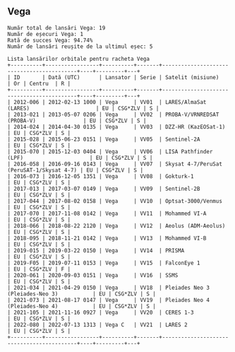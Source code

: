 ## Vega

    Număr total de lansări Vega: 19
    Număr de eșecuri Vega: 1
    Rată de succes Vega: 94.74%
    Număr de lansări reușite de la ultimul eșec: 5
    
    Lista lansărilor orbitale pentru racheta Vega
    +----------+-----------------+----------+-------+-------------------------------------------+----+---------+---+
    | ID       | Dată (UTC)      | Lansator | Serie | Satelit (misiune)                         | Or | Centru  | R |
    +----------+-----------------+----------+-------+-------------------------------------------+----+---------+---+
    | 2012-006 | 2012-02-13 1000 | Vega     | VV01  | LARES/AlmaSat (LARES)                     | EU | CSG*ZLV | S |
    | 2013-021 | 2013-05-07 0206 | Vega     | VV02  | PROBA-V/VRNREDSAT (PROBA-V)               | EU | CSG*ZLV | S |
    | 2014-024 | 2014-04-30 0135 | Vega     | VV03  | DZZ-HR (KazEOSat-1)                       | EU | CSG*ZLV | S |
    | 2015-028 | 2015-06-23 0151 | Vega     | VV05  | Sentinel-2A                               | EU | CSG*ZLV | S |
    | 2015-070 | 2015-12-03 0404 | Vega     | VV06  | LISA Pathfinder (LPF)                     | EU | CSG*ZLV | S |
    | 2016-058 | 2016-09-16 0143 | Vega     | VV07  | Skysat 4-7/PeruSat (PeruSAT-1/Skysat 4-7) | EU | CSG*ZLV | S |
    | 2016-073 | 2016-12-05 1351 | Vega     | VV08  | Gokturk-1                                 | EU | CSG*ZLV | S |
    | 2017-013 | 2017-03-07 0149 | Vega     | VV09  | Sentinel-2B                               | EU | CSG*ZLV | S |
    | 2017-044 | 2017-08-02 0158 | Vega     | VV10  | Optsat-3000/Venmus                        | EU | CSG*ZLV | S |
    | 2017-070 | 2017-11-08 0142 | Vega     | VV11  | Mohammed VI-A                             | EU | CSG*ZLV | S |
    | 2018-066 | 2018-08-22 2120 | Vega     | VV12  | Aeolus (ADM-Aeolus)                       | EU | CSG*ZLV | S |
    | 2018-095 | 2018-11-21 0142 | Vega     | VV13  | Mohammed VI-B                             | EU | CSG*ZLV | S |
    | 2019-015 | 2019-03-22 0150 | Vega     | VV14  | PRISMA                                    | EU | CSG*ZLV | S |
    | 2019-F05 | 2019-07-11 0153 | Vega     | VV15  | FalconEye 1                               | EU | CSG*ZLV | F |
    | 2020-061 | 2020-09-03 0151 | Vega     | VV16  | SSMS                                      | EU | CSG*ZLV | S |
    | 2021-034 | 2021-04-29 0150 | Vega     | VV18  | Pleiades Neo 3 (Pleiades-Neo 3)           | EU | CSG*ZLV | S |
    | 2021-073 | 2021-08-17 0147 | Vega     | VV19  | Pleiades Neo 4 (Pleiades-Neo 4)           | EU | CSG*ZLV | S |
    | 2021-105 | 2021-11-16 0927 | Vega     | VV20  | CERES 1-3                                 | EU | CSG*ZLV | S |
    | 2022-080 | 2022-07-13 1313 | Vega C   | VV21  | LARES 2                                   | EU | CSG*ZLV | S |
    +----------+-----------------+----------+-------+-------------------------------------------+----+---------+---+
    

